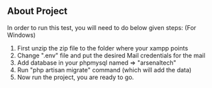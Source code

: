 ## About Project

In order to run this test, you will need to do below given steps: (For Windows)

1. First unzip the zip file to the folder where your xampp points
2. Change ".env" file and put the desired Mail credentials for the mail
3. Add database in your phpmysql named => "arsenaltech"
4. Run "php artisan migrate" command (which will add the data)
5. Now run the project, you are ready to go.